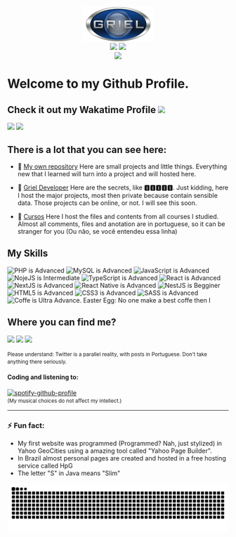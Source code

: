 
<div align="center"><img loading="lazy" src="https://github.com/robertogriel/robertogriel/blob/main/assets/logo.png" alt="Roberto Griel Filho"  /></div>

<div align="center">

  <img src="https://github-readme-stats.vercel.app/api/top-langs/?username=robertogriel&langs_count=20&theme=react&hide=stars&count_private=true&show_icons=true&layout=compact">

  <img src="https://github-readme-stats.vercel.app/api?username=robertogriel&show_icons=true&theme=react&include_all_commits=true&count_private=true"> 

</div>

<div align="center">
  <img align="center" src="https://komarev.com/ghpvc/?username=robertogriel">
</div>

# Welcome to my Github Profile. 

## Check it out my Wakatime Profile <a href="https://wakatime.com/@robertogriel" target="_blank"><img src="https://img.shields.io/badge/DETAILS-blue.svg"></a>
<img src="https://wakatime.com/badge/user/86183310-adf3-4fce-b1f5-33f5e99f7510.svg">
<img src="https://github-readme-stats.vercel.app/api/wakatime?username=robertogriel&theme=react">


## There is a lot that you can see here:
- 🧔 [My own repository](https://github.com/robertogriel?tab=repositories) 
Here are small projects and little things. Everything new that I learned will turn into a project and will hosted here.

- 💼 [Griel Developer](https://github.com/griel-dev)
Here are the secrets, like 🅸🅸🅸🅸🅸. Just kidding, here I host the major projects, most then private because contain sensible data. Those projects can be online, or not. I will see this soon.

- 📘 [Cursos](https://github.com/griel-cursos)
Here I host the files and contents from all courses I studied. Almost all comments, files and anotation are in portuguese, so it can be stranger for you (Ou não, se você entendeu essa linha)


## My Skills
<img alt="PHP is Advanced" loading="lazy" src="https://img.shields.io/badge/PHP-Advanced-brightgreen"> <img alt="MySQL is Advanced" loading="lazy" src="https://img.shields.io/badge/MySQL-Advanced-brightgreen"> <img alt="JavaScript is Advanced" loading="lazy" src="https://img.shields.io/badge/JavaScript-Advanced-brightgreen"> <img alt="NojeJS is Intermediate" loading="lazy" src="https://img.shields.io/badge/NodeJS-Intermediate-green"> <img alt="TypeScript is Advanced" loading="lazy" src="https://img.shields.io/badge/TypeScript-Advanced-brightgreen"> <img alt="React is Advanced" loading="lazy" src="https://img.shields.io/badge/React-Advanced-brightgreen"> <img alt="NextJS is Advanced" loading="lazy" src="https://img.shields.io/badge/NextJS-Advanced-brightgreen"> <img alt="React Native is Advanced" loading="lazy" src="https://img.shields.io/badge/React%20Native-Advanced-brightgreen"> <img alt="NestJS is Begginer" loading="lazy" src="https://img.shields.io/badge/NestJS-Begginer-yellowgreen"> <img alt="HTML5 is Advanced" loading="lazy" src="https://img.shields.io/badge/HTML5-Advanced-brightgreen"> <img alt="CSS3 is Advanced" loading="lazy" src="https://img.shields.io/badge/CSS3-Advanced-brightgreen"> <img alt="SASS is Advanced" loading="lazy" src="https://img.shields.io/badge/SASS-Advanced-brightgreen"> <img alt="Coffe is Ultra Advance. Easter Egg: No one make a best coffe then I" loading="lazy" src="https://img.shields.io/badge/☕ Coffe-Ultra Advanced-blue">


## Where you can find me?
<a href="https://www.linkedin.com/in/roberto-griel-filho/"><img src="https://img.shields.io/badge/LinkedIn-0077B5?style=for-the-badge&logo=linkedin&logoColor=white"></a> <a href="https://www.facebook.com/robertogrielfilho"><img src="https://img.shields.io/badge/Facebook-1877F2?style=for-the-badge&logo=facebook&logoColor=white"></a> <a href="https://twitter.com/robertogriel"><img src="https://img.shields.io/badge/Twitter-1DA1F2?style=for-the-badge&logo=twitter&logoColor=white"></a>

<small>Please understand: Twitter is a parallel reality, with posts in Portuguese. Don't take anything there seriously.</small>

#### Coding and listening to:
[![spotify-github-profile](https://spotify-github-profile.vercel.app/api/view?uid=5pgzy44f9patgnsnhd99fh0h7&cover_image=true&theme=novatorem&show_offline=false&background_color=121212&interchange=true&bar_color=53b14f&bar_color_cover=true)](https://spotify-github-profile.vercel.app/api/view?uid=5pgzy44f9patgnsnhd99fh0h7&redirect=true)
<br/>
<small>(My musical choices do not affect my intellect.)</small>

<hr>

### ⚡ Fun fact:
- My first website was programmed (Programmed? Nah, just stylized) in Yahoo GeoCities using a amazing tool called "Yahoo Page Builder". 
- In Brazil almost personal pages are created and hosted in a free hosting service called HpG
- The letter "S" in Java means "Slim"

![Snake animation](https://github.com/robertogriel/robertogriel/blob/main/assets/snake.svg)

<!--

Soon:

- 🔭 I’m currently working on ...
- 🌱 I’m currently learning ...
- 👯 I’m looking to collaborate on ...
- 🤔 I’m looking for help with ...
- 💬 Ask me about ...
- 😄 Pronouns: ...
-->
